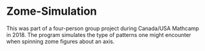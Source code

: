 # Zome-Simulation
This was part of a four-person group project during Canada/USA Mathcamp in 2018. The program simulates the type of patterns one might encounter when spinning zome figures about an axis.
